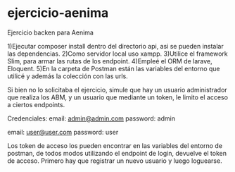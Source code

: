 # ejercicio-aenima
Ejercicio backen para Aenima

1)Ejecutar composer install dentro del directorio api, asi se pueden instalar las dependencias.
2)Como servidor local uso xampp.
3)Utilice el framework Slim, para armar las rutas de los endpoint.
4)Empleé el ORM de larave, Eloquent.
5)En la carpeta de Postman están las variables del entorno que utilicé y además la colección con las urls.

Si bien no lo solicitaba el ejercicio, simule que hay un usuario administrador que realiza los ABM, y un usuario
que mediante un token, le limito el acceso a ciertos endpoints.

Credenciales:
email: admin@admin.com
password: admin

email: user@user.com
password: user

Los token de acceso los pueden encontrar en las variables del entorno de postman, de todos modos utilizando el endpoint
de login, devuelve el token de acceso.
Primero hay que registrar un nuevo usuario y luego loguearse.